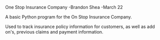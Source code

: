 One Stop Insurance Company
-Brandon Shea
-March 22

A basic Python program for the On Stop Insurance Company.

Used to track insurance policy information for customers, as well as add on's, previous claims and payment information.
